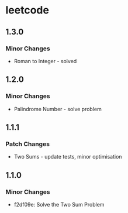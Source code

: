 # leetcode

## 1.3.0

### Minor Changes

- Roman to Integer - solved

## 1.2.0

### Minor Changes

- Palindrome Number - solve problem

## 1.1.1

### Patch Changes

- Two Sums - update tests, minor optimisation

## 1.1.0

### Minor Changes

- f2df09e: Solve the Two Sum Problem
